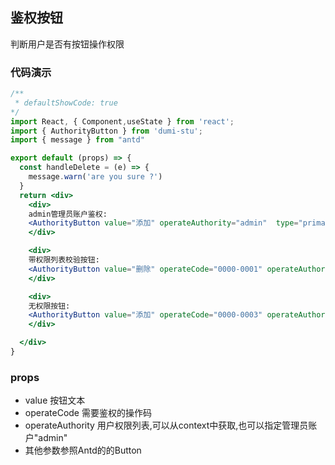 ## **鉴权按钮**
判断用户是否有按钮操作权限

### 代码演示
```jsx
/**
 * defaultShowCode: true
*/
import React, { Component,useState } from 'react';
import { AuthorityButton } from 'dumi-stu';
import { message } from "antd"

export default (props) => {
  const handleDelete = (e) => {
    message.warn('are you sure ?')
  }
  return <div>
    <div>
    admin管理员账户鉴权: 
    <AuthorityButton value="添加" operateAuthority="admin"  type="primary" style={{marginLeft: 20}}/>
    </div>

    <div>
    带权限列表校验按钮:
    <AuthorityButton value="删除" operateCode="0000-0001" operateAuthority={["0000-0001","0000-0002"]}  type="danger" style={{marginLeft: 20}} className="fcny" onClick={handleDelete}/>
    </div>

    <div>
    无权限按钮: 
    <AuthorityButton value="添加" operateCode="0000-0003" operateAuthority={["0000-0001","0000-0002"]}  type="primary"/>
    </div>

  </div>
}

```

### props
- value 按钮文本
- operateCode 需要鉴权的操作码
- operateAuthority 用户权限列表,可以从context中获取,也可以指定管理员账户"admin"
- 其他参数参照Antd的的Button